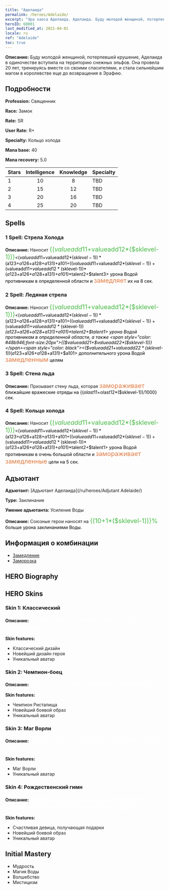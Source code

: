 ```yaml
---
title: "Аделаида"
permalink: /heroes/Adelaide/
excerpt: "Эра хаоса Аделаида. Аделаида. Буду молодой женщиной, потерпевшей крушение, Аделаида в одиночестве вступила на территорию снежных эльфов. Она провела 20 лет, тренируясь вместе со своими спасителями, и стала сильнейшим магом в королевстве еще до возвращения в Эрафию."
heroID: 60001
last_modified_at: 2021-04-01
locale: ru
ref: "Adelaide"
toc: true
---
```

 **Описание:** Буду молодой женщиной, потерпевшей крушение, Аделаида в одиночестве вступила на территорию снежных эльфов. Она провела 20 лет, тренируясь вместе со своими спасителями, и стала сильнейшим магом в королевстве еще до возвращения в Эрафию.
## Подробности
 **Profession:** Священник

 **Race:** Замок

 **Rate:** SR

 **User Rate:** R+

 **Specialty:** Кольцо холода

 **Mana base:** 40

 **Mana recovery:** 5.0


  | Stars   |  Intelligence  |    Knowledge   |      Specialty     |
  |---------|:---------------:|:---------------:|--------------------|
  |    1    | 10 | 8 | TBD |
  |    2    | 15 | 12 | TBD |
  |    3    | 20 | 16 | TBD |
  |    4    | 25 | 20 | TBD |

## Spells
### 1 Spell: Стрела Холода
 **Описание:** Наносит <span style="color: #48b946;font-size:20px">{($valueadd11+$valueadd12*($sklevel-1))}</span><span style="color: black"><($valueadd11+$valueadd12*($sklevel-1))*($a123+$a126+$a128+$a131)+$a101+(($valueadd11+$valueadd12*($sklevel-1))+($valueadd11+$valueadd12*($sklevel-1))*($a123+$a126+$a128+$a131)+$a101)*$talent2+$talent3> урона Водой противникам в определенной области и <span style="color: #e07c44;font-size:20px">замедляет</span><span style="color: black"> их на 8 сек.

### 2 Spell: Ледяная стрела
 **Описание:** Наносит <span style="color: #48b946;font-size:20px">{($valueadd11+$valueadd12*($sklevel-1))}</span><span style="color: black"><($valueadd11+$valueadd12*($sklevel-1))*($a123+$a126+$a128+$a131)+$a101+(($valueadd11+$valueadd12*($sklevel-1))+($valueadd11+$valueadd12*($sklevel-1))*($a123+$a126+$a128+$a131)+$a101)*$talent2+$talent1> урона Водой противникам в определенной области, а также <span style="color: #48b946;font-size:20px">{($valueadd21+$valueadd22*($sklevel-1))}</span><span style="color: black"><($valueadd21+$valueadd22*($sklevel-1))*($a123+$a126+$a128+$a131)+$a101> дополнительного урона Водой <span style="color: #e07c44;font-size:20px">замедленным</span><span style="color: black"> целям

### 3 Spell: Стена льда
 **Описание:** Призывает стену льда, которая <span style="color: #e07c44;font-size:20px">замораживает</span><span style="color: black"> ближайшие вражеские отряды на {($olast11+$olast12*($sklevel-1))/1000} сек.

### 4 Spell: Кольцо холода
 **Описание:** Наносит <span style="color: #48b946;font-size:20px">{($valueadd11+$valueadd12*($sklevel-1))}</span><span style="color: black"><($valueadd11+$valueadd12*($sklevel-1))*($a123+$a126+$a128+$a131)+$a101+(($valueadd11+$valueadd12*($sklevel-1))+($valueadd11+$valueadd12*($sklevel-1))*($a123+$a126+$a128+$a131)+$a101)*$talent2+$talent1> урона Водой противникам в очень большой области и <span style="color: #e07c44;font-size:20px">замораживает</span><span style="color: black"> <span style="color: #e07c44;font-size:20px">замедленные</span><span style="color: black"> цели на 5 сек.


## Адъютант

 **Адъютант:**  [Адъютант Аделаида](/ru/heroes/Adjutant Adelaide/) 

 **Type:**  Заклинание 

 **Умение адъютанта:**  Усиление Воды 

 **Описание:** Союзные герои наносят на <span style="color: #48b946;font-size:20px">{(10+1*($sklevel-1))}%</span><span style="color: black"> больше урона заклинаниями Воды.

## Информация о комбинации

* [Замедление](/ru/combination/Замедление/) 
* [Заморозка](/ru/combination/Заморозка/) 

## HERO Biography

## HERO Skins
### Skin 1: **Классический**

 **Описание:** <span style="color: #ffffff;font-size:20px">Я вернулась из моего ледяного рая спустя десятилетия.</span>

 **Skin features:** 

   - Классический дизайн
   - Новейший дизайн героя
   - Уникальный аватар

### Skin 2: **Чемпион-боец**

 **Описание:** <span style="color: #ffffff;font-size:20px">Герой из героев и чемпион Ристалища!</span>

 **Skin features:** 

   - Чемпион Ристалища
   - Новейший боевой образ
   - Уникальный аватар

### Skin 3: **Маг Ворли**

 **Описание:** <span style="color: #ffffff;font-size:20px">Никому еще не удавалось пережить зиму Вори.</span>

 **Skin features:** 

   - Маг Ворли
   - Уникальный аватар

### Skin 4: **Рождественский гимн**

 **Описание:** <span style="color: #ffffff;font-size:20px">После долгого года это единственное время, когда мы открываем наши сердца.</span>

 **Skin features:** 

   - Счастливая девица, получающая подарки
   - Новейший боевой образ
   - Уникальный аватар


## Initial Mastery
   - Мудрость
   - Магия Воды
   - Волшебство
   - Мистицизм
